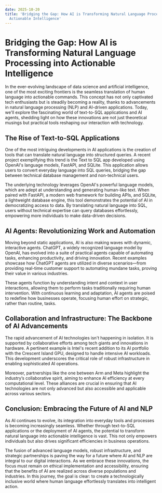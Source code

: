 ```yaml
---
date: 2025-10-20
title: 'Bridging the Gap: How AI is Transforming Natural Language Processing into
  Actionable Intelligence'
---
```


# Bridging the Gap: How AI is Transforming Natural Language Processing into Actionable Intelligence

In the ever-evolving landscape of data science and artificial intelligence, one of the most exciting frontiers is the seamless translation of human language into actionable commands. This concept has not only captivated tech enthusiasts but is steadily becoming a reality, thanks to advancements in natural language processing (NLP) and AI-driven applications. Today, we'll explore the fascinating world of text-to-SQL applications and AI agents, shedding light on how these innovations are not just theoretical musings but practical tools reshaping our interaction with technology.

## The Rise of Text-to-SQL Applications

<!-- more -->
One of the most intriguing developments in AI applications is the creation of tools that can translate natural language into structured queries. A recent project exemplifying this trend is the Text to SQL app developed using OpenAI's language models, FastAPI, and SQLite. This application allows users to convert everyday language into SQL queries, bridging the gap between technical database management and non-technical users.

The underlying technology leverages OpenAI's powerful language models, which are adept at understanding and generating human-like text. When paired with FastAPI, a modern web framework for building APIs, and SQLite, a lightweight database engine, this tool demonstrates the potential of AI in democratizing access to data. By translating natural language into SQL, users without technical expertise can query databases effortlessly, empowering more individuals to make data-driven decisions.

## AI Agents: Revolutionizing Work and Automation

Moving beyond static applications, AI is also making waves with dynamic, interactive agents. ChatGPT, a widely recognized language model by OpenAI, has evolved into a suite of practical agents capable of automating tasks, enhancing productivity, and driving innovation. Recent examples showcase how ChatGPT agents are utilized in diverse scenarios—from providing real-time customer support to automating mundane tasks, proving their value in various industries.

These agents function by understanding intent and context in user interactions, allowing them to perform tasks traditionally requiring human intervention. With continuous learning and adaptation, AI agents are poised to redefine how businesses operate, focusing human effort on strategic, rather than routine, tasks.

## Collaboration and Infrastructure: The Backbone of AI Advancements

The rapid advancement of AI technologies isn't happening in isolation. It is supported by collaborative efforts among tech giants and innovations in hardware. A pertinent example is Intel's recent addition to its AI portfolio with the Crescent Island GPU, designed to handle intensive AI workloads. This development underscores the critical role of robust infrastructure in enabling sophisticated AI operations.

Moreover, partnerships like the one between Arm and Meta highlight the industry’s collaborative spirit, aiming to enhance AI efficiency at every computational level. These alliances are crucial in ensuring that AI technologies are not only advanced but also accessible and applicable across various sectors.

## Conclusion: Embracing the Future of AI and NLP

As AI continues to evolve, its integration into everyday tools and processes is becoming increasingly seamless. Whether through text-to-SQL applications or the deployment of AI agents, the potential to transform natural language into actionable intelligence is vast. This not only empowers individuals but also drives significant efficiencies in business operations.

The fusion of advanced language models, robust infrastructure, and strategic partnerships is paving the way for a future where AI and NLP are integral to our digital interactions. As we embrace these innovations, the focus must remain on ethical implementation and accessibility, ensuring that the benefits of AI are realized across diverse populations and industries. In this journey, the goal is clear: to create a technologically inclusive world where human language effortlessly translates into intelligent action.
